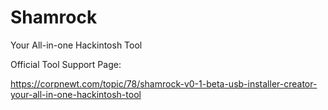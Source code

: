 # Shamrock
Your All-in-one Hackintosh Tool

Official Tool Support Page:

https://corpnewt.com/topic/78/shamrock-v0-1-beta-usb-installer-creator-your-all-in-one-hackintosh-tool
